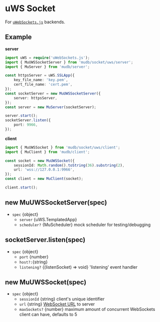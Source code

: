 # uWS Socket
For [`uWebSockets.js`](https://github.com/uNetworking/uWebSockets.js) backends.

## Example

**server**
```ts
import uWS = require('uWebSockets.js');
import { MuUWSSocketServer } from 'mudb/socket/uws/server';
import { MuServer } from 'mudb/server';

const httpsServer = uWS.SSLApp({
    key_file_name: 'key.pem',
    cert_file_name: 'cert.pem',
});
const socketServer = new MuUWSSocketServer({
    server: httpsServer,
});
const server = new MuServer(socketServer);

server.start();
socketServer.listen({
    port: 9966,
});
```

**client**
```ts
import { MuUWSSocket } from 'mudb/socket/uws/client';
import { MuClient } from 'mudb/client';

const socket = new MuUWSSocket({
    sessionId: Math.random().toString(36).substring(2),
    url: 'wss://127.0.0.1:9966',
});
const client = new MuClient(socket);

client.start();
```

## new MuUWSSocketServer(spec)
* `spec` {object}
    * `server` {uWS.TemplatedApp}
    * `scheduler?` {MuScheduler} mock scheduler for testing/debugging

## socketServer.listen(spec)
* `spec` {object}
    * `port` {number}
    * `host?:`{string}
    * `listening?` {(listenSocket) => void} 'listening' event handler

## new MuUWSSocket(spec)
* `spec` {object}
    * `sessionId` {string} client's unique identifier
    * `url` {string} [WebSocket URL](https://tools.ietf.org/html/rfc6455#page-14) to server
    * `maxSockets?` {number} maximum amount of concurrent WebSockets client can have, defaults to 5
